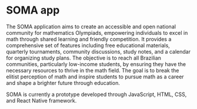 # SOMA app

The SOMA application aims to create an accessible and open national community for mathematics Olympiads, empowering individuals to excel in math through shared learning and friendly competition. It provides a comprehensive set of features including free educational materials, quarterly tournaments, community discussions, study notes, and a calendar for organizing study plans. The objective is to reach all Brazilian communities, particularly low-income students, by ensuring they have the necessary resources to thrive in the math field. The goal is to break the elitist perception of math and inspire students to pursue math as a career and shape a brighter future through education. 

SOMA is currently a prototype developed through JavaScript, HTML, CSS, and React Native framework. 